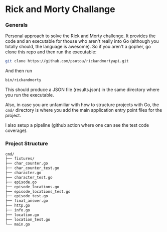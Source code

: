 # Rick and Morty Challange

### Generals 

Personal approach to solve the Rick and Morty challenge. It provides the code and an executable for thouse who aren't really into Go (although you totally should, the language is awesome). So if you aren't a gopher, go clone this repo and then run the executable:

```bash
git clone https://github.com/psotou/rickandmortyapi.git
```

And then run

```bash
bin/rickandmorty
```

This should produce a JSON file (results.json) in the same directory where you run the executable.

Also, in case you are unfamiliar with how to structure projects with Go, the `cmd/` directory is where you add the main application entry point files for the project.

I also setup a pipeline (github action where one can see the test code coverage).

### Project Structure

```bash
cmd/
├── fixtures/
├── char_counter.go
├── char_counter_test.go
├── character.go
├── character_test.go
├── episode.go
├── episode_locations.go
├── episode_locations_test.go
├── episode_test.go
├── final_answer.go
├── http.go
├── info.go
├── location.go
├── location_test.go
└── main.go
```

